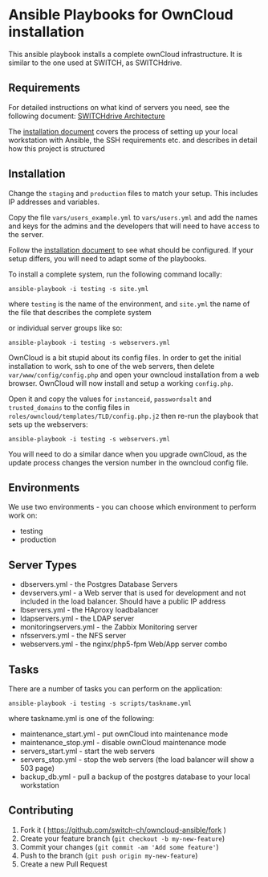 Ansible Playbooks for OwnCloud installation
===========================================

This ansible playbook installs a complete ownCloud infrastructure. It is similar
to the one used at SWITCH, as SWITCHdrive.

Requirements
------------

For detailed instructions on what kind of servers you need, see the following
document: [SWITCHdrive Architecture][1]

The [installation document][2] covers the process of setting up your local
workstation with Ansible, the SSH requirements etc. and describes in detail how
this project is structured

Installation
------------

Change the `staging` and `production` files to match your setup. This includes
IP addresses and variables.

Copy the file `vars/users_example.yml` to `vars/users.yml` and add the names
and keys for the admins and the developers that will need to have access to the server.

Follow the [installation document][2] to see what should be configured. If your setup
differs, you will need to adapt some of the playbooks.


To install a complete system, run the following command locally:

    ansible-playbook -i testing -s site.yml

where `testing` is the name of the environment, and `site.yml` the name
of the file that describes the complete system

or individual server groups like so:

    ansible-playbook -i testing -s webservers.yml

OwnCloud is a bit stupid about its config files. In order to get the initial installation to
work, ssh to one of the web servers, then delete `var/www/config/config.php` and open your
owncloud installation from a web browser. OwnCloud will now install and setup a working `config.php`.

Open it and copy the values for `instanceid`, `passwordsalt` and `trusted_domains` to the config
files in `roles/owncloud/templates/TLD/config.php.j2` then re-run the playbook that sets up the
webservers:

    ansible-playbook -i testing -s webservers.yml

You will need to do a similar dance when you upgrade ownCloud, as the update process changes the
version number in the owncloud config file.

Environments
------------

We use two environments - you can choose which environment to perform work on:

  * testing
  * production

Server Types
------------

* dbservers.yml         - the Postgres Database Servers
* devservers.yml        - a Web server that is used for development and not included
                          in the load balancer. Should have a public IP address
* lbservers.yml         - the HAproxy loadbalancer
* ldapservers.yml       - the LDAP server
* monitoringservers.yml - the Zabbix Monitoring server
* nfsservers.yml        - the NFS server
* webservers.yml        - the nginx/php5-fpm Web/App server combo


Tasks
-----

There are a number of tasks you can perform on the application:

    ansible-playbook -i testing -s scripts/taskname.yml

where taskname.yml is one of the following:

* maintenance_start.yml     - put ownCloud into maintenance mode
* maintenance_stop.yml      - disable ownCloud maintenance mode
* servers_start.yml         - start the web servers
* servers_stop.yml          - stop the web servers (the load balancer will show a 503 page)
* backup_db.yml             - pull a backup of the postgres database to your local workstation

Contributing
------------

1. Fork it ( https://github.com/switch-ch/owncloud-ansible/fork )
2. Create your feature branch (`git checkout -b my-new-feature`)
3. Commit your changes (`git commit -am 'Add some feature'`)
4. Push to the branch (`git push origin my-new-feature`)
5. Create a new Pull Request

[1]: https://github.com/switch-ch/cloudservice-owncloud/blob/master/source/architecture.rst
[2]: https://github.com/switch-ch/cloudservice-owncloud/blob/master/source/installation.rst

